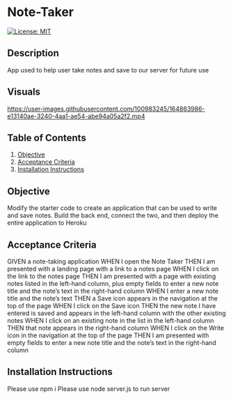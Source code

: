 # Note-Taker
[![License: MIT](https://img.shields.io/badge/License-MIT-yellow.svg)](https://opensource.org/licenses/MIT) 

## Description
App used to help user take notes and save to our server for future use

## Visuals
https://user-images.githubusercontent.com/100983245/164863986-e13140ae-3240-4aa1-ae54-abe94a05a2f2.mp4

## Table of Contents
1. [Objective](#objective)
2. [Acceptance Criteria](#acceptance-criteria)
3. [Installation Instructions](#installation-instructions)

## Objective
Modify the starter code to create an application that can be used to write and save notes. 
Build the back end, connect the two, and then deploy the entire application to Heroku

## Acceptance Criteria
GIVEN a note-taking application
WHEN I open the Note Taker
THEN I am presented with a landing page with a link to a notes page
WHEN I click on the link to the notes page
THEN I am presented with a page with existing notes listed in the left-hand column, plus empty fields to enter a new note title and the note’s text in the right-hand column
WHEN I enter a new note title and the note’s text
THEN a Save icon appears in the navigation at the top of the page
WHEN I click on the Save icon
THEN the new note I have entered is saved and appears in the left-hand column with the other existing notes
WHEN I click on an existing note in the list in the left-hand column
THEN that note appears in the right-hand column
WHEN I click on the Write icon in the navigation at the top of the page
THEN I am presented with empty fields to enter a new note title and the note’s text in the right-hand column

## Installation Instructions
Please use npm i
Please use node server.js to run server
